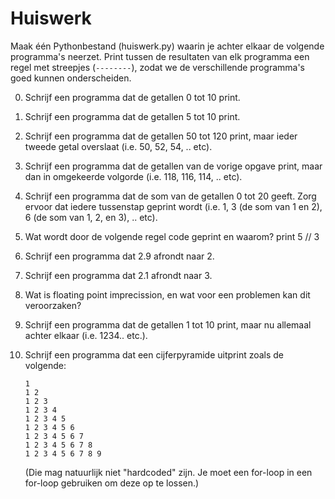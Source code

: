 # Huiswerk

Maak één Pythonbestand (huiswerk.py) waarin je achter elkaar de volgende programma's neerzet. Print tussen de resultaten van elk programma een regel met streepjes (`--------`), zodat we de verschillende programma's goed kunnen onderscheiden.

0. Schrijf een programma dat de getallen 0 tot 10 print.

1. Schrijf een programma dat de getallen 5 tot 10 print.

2. Schrijf een programma dat de getallen 50 tot 120 print, maar ieder tweede getal overslaat (i.e. 50, 52, 54, .. etc).

3. Schrijf een programma dat de getallen van de vorige opgave print, maar dan in omgekeerde volgorde (i.e. 118, 116, 114, .. etc).

4. Schrijf een programma dat de som van de getallen 0 tot 20 geeft. Zorg ervoor dat iedere tussenstap geprint wordt (i.e. 1, 3 (de som van 1 en 2), 6 (de som van 1, 2, en 3), .. etc).

5. Wat wordt door de volgende regel code geprint en waarom? print 5 // 3

6. Schrijf een programma dat 2.9 afrondt naar 2.

7. Schrijf een programma dat 2.1 afrondt naar 3.

8. Wat is floating point imprecission, en wat voor een problemen kan dit veroorzaken?

9. Schrijf een programma dat de getallen 1 tot 10 print, maar nu allemaal achter elkaar (i.e. 1234.. etc.).

10. Schrijf een programma dat een cijferpyramide uitprint zoals de volgende:

		1
		1 2
		1 2 3
		1 2 3 4
		1 2 3 4 5
		1 2 3 4 5 6
		1 2 3 4 5 6 7
		1 2 3 4 5 6 7 8
		1 2 3 4 5 6 7 8 9

	(Die mag natuurlijk niet "hardcoded" zijn. Je moet een for-loop in een for-loop gebruiken om deze op te lossen.)
